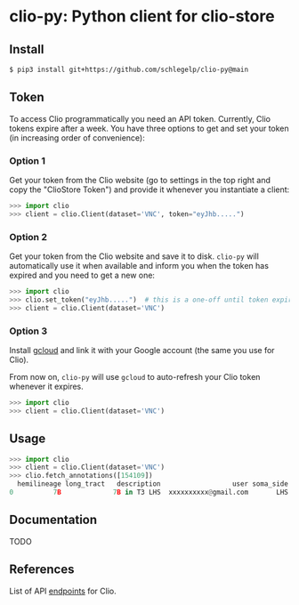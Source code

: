 # clio-py: Python client for clio-store

## Install
```bash
$ pip3 install git+https://github.com/schlegelp/clio-py@main
```

## Token
To access Clio programmatically you need an API token. Currently, Clio tokens
expire after a week. You have three options to get and set your token
(in increasing order of convenience):

### Option 1
Get your token from the Clio website (go to settings in the top right and copy
the "ClioStore Token") and provide it whenever you instantiate a client:

```Python
>>> import clio
>>> client = clio.Client(dataset='VNC', token="eyJhb.....")
```

### Option 2
Get your token from the Clio website and save it to disk. `clio-py` will
automatically use it when available and inform you when the token has expired
and you need to get a new one:

```Python
>>> import clio
>>> clio.set_token("eyJhb.....")  # this is a one-off until token expires!
>>> client = clio.Client(dataset='VNC')
```

### Option 3
Install [gcloud](https://cloud.google.com/sdk/docs/install) and link it with
your Google account (the same you use for Clio).

From now on, `clio-py` will use `gcloud` to auto-refresh your Clio token
whenever it expires.

```Python
>>> import clio
>>> client = clio.Client(dataset='VNC')
```

## Usage

```python
>>> import clio
>>> client = clio.Client(dataset='VNC')
>>> clio.fetch_annotations([154109])
  hemilineage long_tract   description                  user soma_side  ... to_review  bodyid entry_nerve soma_neuromere               position
0          7B             7B in T3 LHS  xxxxxxxxxx@gmail.com       LHS  ...            154109        None             T3  [17429, 21568, 21811]
```

## Documentation
TODO

## References
List of API [endpoints](https://clio-store-vwzoicitea-uk.a.run.app/) for Clio.
